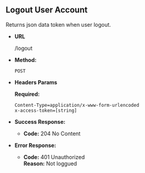 **Logout User Account**
----
  Returns json data token when user logout.

* **URL**

  /logout

* **Method:**

  `POST`

*  **Headers Params**

   **Required:**

   `Content-Type=application/x-www-form-urlencoded` <br />
   `x-access-token=[string]`

* **Success Response:**

  * **Code:** 204 No Content


* **Error Response:**

  * **Code:** 401 Unauthorized <br />
    **Reason:** Not loggued
